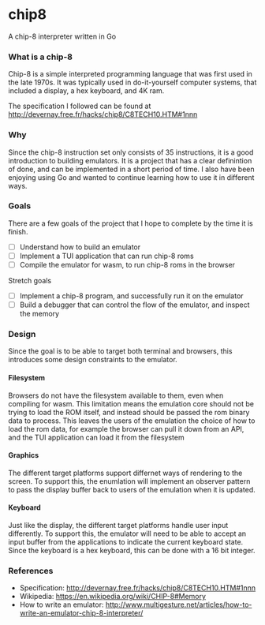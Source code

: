 # chip8
A chip-8 interpreter written in Go

### What is a chip-8

Chip-8 is a simple interpreted programming language that was first used in the late 1970s. It was typically used in do-it-yourself
computer systems, that included a display, a hex keyboard, and 4K ram.

The specification I followed can be found at http://devernay.free.fr/hacks/chip8/C8TECH10.HTM#1nnn

### Why

Since the chip-8 instruction set only consists of 35 instructions, it is a good
introduction to building emulators. It is a project
that has a clear definintion of done, and can be implemented in a short period of time. I
also have been enjoying using Go and wanted to continue learning how to use it in
different ways.

### Goals

There are a few goals of the project that I hope to complete by the time it is finish.

- [ ] Understand how to build an emulator
- [ ] Implement a TUI application that can run chip-8 roms
- [ ] Compile the emulator for wasm, to run chip-8 roms in the browser

Stretch goals
- [ ] Implement a chip-8 program, and successfully run it on the emulator
- [ ] Build a debugger that can control the flow of the emulator, and inspect the memory

### Design

Since the goal is to be able to target both terminal and browsers, this introduces some design constraints to the emulator.

#### Filesystem

Browsers do not have the filesystem available to them, even when compiling for wasm. This
limitation means the emulation core should not be trying to load the ROM itself, and
instead should be passed the rom binary data to process. This leaves the users of the
emulation the choice of how to load the rom data, for example the browser can pull it down
from an API, and the TUI application can load it from the filesystem

#### Graphics

The different target platforms support differnet ways of rendering to the screen. To
support this, the enumlation will implement an observer pattern to pass the display buffer
back to users of the emulation when it is updated.

#### Keyboard

Just like the display, the different target platforms handle user input differently. To
support this, the emulator will need to be able to accept an input buffer from the
applications to indicate the current keyboard state. Since the keyboard is a hex keyboard,
this can be done with a 16 bit integer.

### References

- Specification: http://devernay.free.fr/hacks/chip8/C8TECH10.HTM#1nnn
- Wikipedia: https://en.wikipedia.org/wiki/CHIP-8#Memory
- How to write an emulator: http://www.multigesture.net/articles/how-to-write-an-emulator-chip-8-interpreter/
